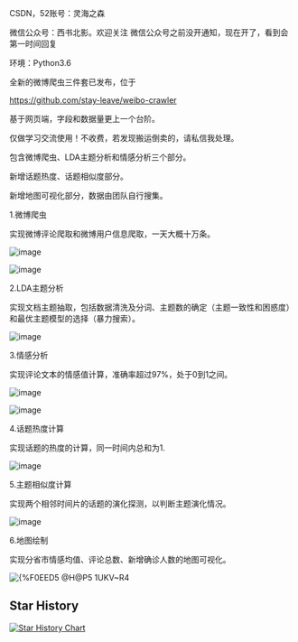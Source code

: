 CSDN，52账号：灵海之森

微信公众号：西书北影。欢迎关注
微信公众号之前没开通知，现在开了，看到会第一时间回复

环境：Python3.6

全新的微博爬虫三件套已发布，位于

https://github.com/stay-leave/weibo-crawler

基于网页端，字段和数据量更上一个台阶。

仅做学习交流使用！不收费，若发现搬运倒卖的，请私信我处理。

包含微博爬虫、LDA主题分析和情感分析三个部分。

新增话题热度、话题相似度部分。

新增地图可视化部分，数据由团队自行搜集。


1.微博爬虫

实现微博评论爬取和微博用户信息爬取，一天大概十万条。

![image](https://user-images.githubusercontent.com/58450966/147920881-f8e6f6ea-b389-417b-b13f-5d60829ecf40.png)

![image](https://user-images.githubusercontent.com/58450966/147920969-56bd4164-5599-4ecc-9918-55a42ab37b63.png)


2.LDA主题分析

实现文档主题抽取，包括数据清洗及分词、主题数的确定（主题一致性和困惑度）和最优主题模型的选择（暴力搜索）。

![image](https://user-images.githubusercontent.com/58450966/147921016-4f4bd003-4c68-4d51-82e3-eb5e14433960.png)


3.情感分析

实现评论文本的情感值计算，准确率超过97%，处于0到1之间。

![image](https://user-images.githubusercontent.com/58450966/147921147-90cd3019-a47f-496d-a783-b43d09aa1550.png)

![image](https://user-images.githubusercontent.com/58450966/147921200-db688b8e-2941-4a19-9aaa-aeabb3d9bab2.png)

4.话题热度计算

实现话题的热度的计算，同一时间内总和为1.

![image](https://user-images.githubusercontent.com/58450966/147921229-08e7ffea-c953-4efa-b52e-cdff40c615cc.png)


5.主题相似度计算

实现两个相邻时间片的话题的演化探测，以判断主题演化情况。

![image](https://user-images.githubusercontent.com/58450966/147921312-0917b2bf-d1ff-4076-933f-cb126f0fef16.png)

6.地图绘制

实现分省市情感均值、评论总数、新增确诊人数的地图可视化。

![{%F0EED5 @H@P5 1UKV~R4](https://user-images.githubusercontent.com/58450966/156149916-d1334422-3df7-416c-b9d5-317fd81323e4.png)

## Star History

[![Star History Chart](https://api.star-history.com/svg?repos=stay-leave/weibo-public-opinion-analysis&type=Date)](https://star-history.com/#stay-leave/weibo-public-opinion-analysis&Date)

